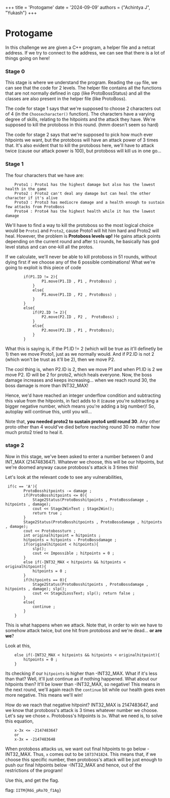 +++
title = 'Protogame'
date = '2024-09-09'
authors = {"Achintya J", "Yukash"}
+++

# Protogame


In this challenge we are given a C++ program, a helper file and a netcat address. If we try to connect to the address, we can see that there is a lot of things going on here!

### Stage 0

This stage is where we understand the program. Reading the `cpp` file, we can see that the code for 2 levels. The helper file contains all the functions that are not normally defined in cpp (like ProtoBossStatus) and all the classes are also present in the helper file (like ProtoBoss).

The code for stage 1 says that we're supposed to choose 2 characters out of 4 (in the `Choosecharacter()` function). The characters have a varying degree of skills, relating to the hitpoints and the attack they have. We're supposed to kill the protoboss in this round. (hmm doesn't seem so hard)

The code for stage 2 says that we're supposed to pick how much ever hitpoints we want, but the protoboss will have an attack power of 3 times that. It's also evident that to kill the protoboss here, we'll have to attack twice (cause our attack power is 100), but protoboss will kill us in one go...

### Stage 1

The four characters that we have are:

		Proto1 : Proto1 has the highest damage but also has the lowest health in the game
		Proto2 : Proto2 can't deal any damage but can heal the other character if it's alive
		Proto3 : Proto3 has mediocre damage and a health enough to sustain few attacks from ProtoBoss
		Proto4 : Proto4 has the highest health while it has the lowest damage

We'll have to find a way to kill the protoboss so the most logical choice would be `Proto1` and `Proto2`, cause Proto1 will hit him hard and Proto2 will heal. However, the problem is **Protoboss levels up!** He gains attack points depending on the current round and after `51` rounds, he basically has god level status and can one-kill all the protos.

If we calculate, we'll never be able to kill protoboss in 51 rounds, without dying first if we choose any of the 6 possible combinations! What we're going to exploit is this piece of code

           	if(P1.ID != 2){
                    P1.move(P1.ID , P1 , ProtoBoss) ;
                }
                else{
                    P1.move(P1.ID , P2 , ProtoBoss) ;
                }
            }
            else{
                if(P2.ID != 2){
                    P2.move(P2.ID , P2 ,  ProtoBoss) ;
                }
                else{
                    P2.move(P2.ID , P1 , ProtoBoss);
                }
            }

What this is saying is, if the P1.ID != 2 (which will be true as it'll definetly be 1) then we move Proto1, just as we normally would. And if P2.ID is not 2 (which won't be trust as it'll be 2), then we move P2.

The cool thing is, when P2.ID is 2, then we move P1 and when P1.ID is 2 we move P2. ID will be 2 for proto2, which heals everyone. Now, the boss damage increases and keeps increasing... when we reach round 30, the boss damage is more than INT32_MAX! 

Hence, we'd have reached an integer underflow condition and subtracting this value from the hitpoints, in fact adds to it (cause you're subtracting a bigger negative number, which means you're adding a big number)! So, autoplay will continue this, until you will...

Note that, __you needed proto2 to sustain proto4 until round 30__. Any other proto other than 4 would've died before reaching round 30 no matter how much proto2 tried to heal it.


### stage 2

Now in this stage, we've been asked to enter a number between 0 and INT_MAX (2147483647). Whatever we choose, this will be our hitpoints, but we're doomed anyway cause protoboss's attack is 3 times this!

Let's look at the relevant code to see any vulnerabilities,

     if(c == 'A'){
            ProtoBosshitpoints -= damage ;
            if(ProtoBosshitpoints <= 0){
                Stage2Status(ProtoBosshitpoints , ProtoBossdamage , hitpoints , damage);
                cout << Stage2WinText ; Stage2Win();
                return true ;
            }
            Stage2Status(ProtoBosshitpoints , ProtoBossdamage , hitpoints , damage); 
            cout << Protobossturn ; 
            int originalhitpoint = hitpoints ;
            hitpoints = hitpoints - ProtoBossdamage ;           
            if(originalhitpoint < hitpoints){
                slp();
                cout << Impossible ; hitpoints = 0 ;         
            }     
            else if(-INT32_MAX < hitpoints && hitpoints < originalhitpoint){
                hitpoints = 0 ;
            }       
            if(hitpoints == 0){
                Stage2Status(ProtoBosshitpoints , ProtoBossdamage , hitpoints , damage); slp();
                cout << Stage2LossText; slp(); return false ;
            }
            else{
                continue ;
            }
        }

This is what happens when we attack. Note that, in order to win we have to somehow attack twice, but one hit from protoboss and we're dead... **or are we**?

Look at this,

		else if(-INT32_MAX < hitpoints && hitpoints < originalhitpoint){
			hitpoints = 0 ;
		}       


Its checking if our `hitpoints` is higher than -INT32_MAX. What if it's less than that? Well, it'll just continue as if nothing happened. What about our hitpoints then? It'll be lower than -INT32_MAX, so negative! This means in the next round, we'll again reach the `continue` bit while our health goes even more negative. This means we'll win!

How do we reach that negative hitpoint? INT32_MAX is 2147483647, and we know that protoboss's attack is 3 times whatever number we choose. Let's say we chose `x`. Protoboss's hitpoints is `3x`. What we need is, to solve this equation,

		x-3x <= -2147483647
		or
		x-3x = -2147483648

When protoboss attacks us, we want out final hitpoints to go below -INT32_MAX. Thus, `x` comes out to be `1073741824`. This means that, if we choose this specific number, then protoboss's attack will be just enough to push our final hitpoints below -INT32_MAX and hence, out of the restrictions of the program!

Use this, and get the flag.

flag: `IITM{R6G_pRo7O_f1Ag}` 